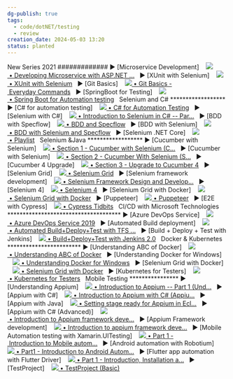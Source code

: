 ```yaml
---
dg-publish: true
tags:
  - code/dotNET/testing
  - review
creation_date: 2024-05-03 13:20
status: planted
---
```


New Series 2021 ############# ► [Microservice Development]    [![](https://www.gstatic.com/youtube/img/watch/yt_favicon.png) • Developing Microservice with ASP.NET ...](https://www.youtube.com/playlist?list=PL6tu16kXT9PrlCX-b1o0WdBc56rXHJXLy)   ► [XUnit with Selenium]    [![](https://www.gstatic.com/youtube/img/watch/yt_favicon.png) • XUnit with Selenium](https://www.youtube.com/playlist?list=PL6tu16kXT9Prbp7hTEb-M-luddsRJZKJ2)   ► [Git Basics]    [![](https://www.gstatic.com/youtube/img/watch/yt_favicon.png) • Git Basics - Everyday Commands](https://www.youtube.com/playlist?list=PL6tu16kXT9PqIcfMOE9hX81cVOnmiM1E2)   ► [SpringBoot for Testing]    [![](https://www.gstatic.com/youtube/img/watch/yt_favicon.png) • Spring Boot for Automation testing](https://www.youtube.com/playlist?list=PL6tu16kXT9PrDr6kMGQ-CgnvCsFxrq1eS)   Selenium and C# ****************** ► [C# for automation testing]    [![](https://www.gstatic.com/youtube/img/watch/yt_favicon.png) • C# for Automation Testing](https://www.youtube.com/playlist?list=PL6tu16kXT9Pp3NFZgLbPZXEykeGQwxGSx)   ► [Selenium with C#]    [![](https://www.gstatic.com/youtube/img/watch/yt_favicon.png) • Introduction to Selenium in C# -- Par...](https://www.youtube.com/watch?v=mluLgBywW0Y&list=PL6tu16kXT9PqKSouJUV6sRVgmcKs-VCqo&index=1&t=0s)   ► [BDD with Specflow]    [![](https://www.gstatic.com/youtube/img/watch/yt_favicon.png) • BDD and Specflow](https://www.youtube.com/playlist?list=PL6tu16kXT9Pp3wrsaYyNRnK1QkvVv6qdI)   ► [BDD with Selenium]    [![](https://www.gstatic.com/youtube/img/watch/yt_favicon.png) • BDD with Selenium and Specflow](https://www.youtube.com/playlist?list=PL6tu16kXT9PrAjLHMTtttMybnV1kDpCXk)   ► [Selenium .NET Core]    [![](https://www.gstatic.com/youtube/img/watch/yt_favicon.png) • Playlist](https://www.youtube.com/playlist?list=PL6tu16kXT9PqLJfuuLcvHnE61pzD8Dq9M)   Selenium &Java ****************** ► [Cucumber with Selenium]    [![](https://www.gstatic.com/youtube/img/watch/yt_favicon.png) • Section 1 - Cucumber with Selenium (C...](https://www.youtube.com/playlist?list=PL6tu16kXT9PpteusHGISu_lHcV6MbBtA6)   ► [Cucumber with Selenium]    [![](https://www.gstatic.com/youtube/img/watch/yt_favicon.png) • Section 2 - Cucumber With Selenium (S...](https://www.youtube.com/playlist?list=PL6tu16kXT9Pqr70SZlwcmTSAfOw_0Qj3R)   ► [Cucumber 4 Upgrade]    [![](https://www.gstatic.com/youtube/img/watch/yt_favicon.png) • Section 3 - Upgrade to Cucumber 4](https://www.youtube.com/playlist?list=PL6tu16kXT9PoT4gRr5F00r1lPaTszk_-q)   ► [Selenium Grid]    [![](https://www.gstatic.com/youtube/img/watch/yt_favicon.png) • Selenium Grid](https://www.youtube.com/playlist?list=PL6tu16kXT9Po4YMQz_uEd5FN4V3UyAZi6)   ► [Selenium framework development]    [![](https://www.gstatic.com/youtube/img/watch/yt_favicon.png) • Selenium Framework Design and Develop...](https://www.youtube.com/playlist?list=PL6tu16kXT9Prgk2f37ozqcdZac9pSATf6)   ► [Selenium 4]    [![](https://www.gstatic.com/youtube/img/watch/yt_favicon.png) • Selenium 4](https://www.youtube.com/playlist?list=PL6tu16kXT9PoYFpoLR0OaDuZDjblBPxuO)   ► [Selenium Grid with Docker]    [![](https://www.gstatic.com/youtube/img/watch/yt_favicon.png) • Selenium Grid with Docker](https://www.youtube.com/playlist?list=PL6tu16kXT9PrgjktYZJ9-ISDTEimjjxv7)   ► [Puppeteer]    [![](https://www.gstatic.com/youtube/img/watch/yt_favicon.png) • Puppeteer](https://www.youtube.com/playlist?list=PL6tu16kXT9Pp4nyF6XrHIB79ezFmyZVUA)   ► [E2E with Cypress]    [![](https://www.gstatic.com/youtube/img/watch/yt_favicon.png) • Cypress Tidbits](https://www.youtube.com/playlist?list=PL6tu16kXT9Pr8l0ATSpoijQ4HM8aeJMMz)   CI/CD with Microsoft Technologies ************************************* ► [Azure DevOps Service]    [![](https://www.gstatic.com/youtube/img/watch/yt_favicon.png) • Azure DevOps Service 2019](https://www.youtube.com/playlist?list=PL6tu16kXT9PraZR-JtQcKLTuwIkkLTThk)   ► [Automated Build deployment]    [![](https://www.gstatic.com/youtube/img/watch/yt_favicon.png) • Automated Build+Deploy+Test with TFS ...](https://www.youtube.com/playlist?list=PL6tu16kXT9PrnirBYc9kyUWM3ODffrwDt)   ► [Build + Deploy + Test with Jenkins]    [![](https://www.gstatic.com/youtube/img/watch/yt_favicon.png) • Build+Deploy+Test with Jenkins 2.0](https://www.youtube.com/playlist?list=PL6tu16kXT9PqIe2b0BGul-cXbmwGt7Ihw)   Docker & Kubernetes ************************ ► [Understanding ABC of Docker]    [![](https://www.gstatic.com/youtube/img/watch/yt_favicon.png) • Understanding ABC of Docker](https://www.youtube.com/playlist?list=PL6tu16kXT9PqdhOZk4MNVtQDJp6xFrotg)   ► [Understanding Docker for Windows]    [![](https://www.gstatic.com/youtube/img/watch/yt_favicon.png) • Understanding Docker for Windows](https://www.youtube.com/playlist?list=PL6tu16kXT9PrTeP07thlsrF8Sf9zHXmh5)   ► [Selenium Grid with Docker]    [![](https://www.gstatic.com/youtube/img/watch/yt_favicon.png) • Selenium Grid with Docker](https://www.youtube.com/playlist?list=PL6tu16kXT9PrgjktYZJ9-ISDTEimjjxv7)   ► [Kubernetes for Testers]    [![](https://www.gstatic.com/youtube/img/watch/yt_favicon.png) • Kubernetes for Testers](https://www.youtube.com/playlist?list=PL6tu16kXT9PpKXQADb8AyJ1zHyp7xDHHo)   Mobile Testing **************** ► [Understanding Appium]    [![](https://www.gstatic.com/youtube/img/watch/yt_favicon.png) • Introduction to Appium -- Part 1 (Und...](https://www.youtube.com/watch?v=jKT6QNXl7fM&list=PL6tu16kXT9PrwN6kbGvGt3hbrmE9nPgro&index=1&t=0s)   ► [Appium with C#]    [![](https://www.gstatic.com/youtube/img/watch/yt_favicon.png) • Introduction to Appium with C# (Appiu...](https://www.youtube.com/watch?v=LCSHUO_xn6Y&list=PL6tu16kXT9PqkI3M8alhdJBeh9-i7srt_&index=1&t=0s)   ► [Appium with Java]    [![](https://www.gstatic.com/youtube/img/watch/yt_favicon.png) • Setting stage ready for Appium in Ecl...](https://www.youtube.com/watch?v=HwcJhUVbkfk&list=PL6tu16kXT9PqE5Z05cqs-nnnBaVhNDP5z&index=1&t=0s)   ► [Appium with C# (Advanced)]    [![](https://www.gstatic.com/youtube/img/watch/yt_favicon.png) • Introduction to Appium framework deve...](https://www.youtube.com/watch?v=tr_4HLYCyfs&list=PL6tu16kXT9PqEHCwx3QXaNpFn9wt8I8-4&index=1&t=0s)   ► [Appium Framework development]    [![](https://www.gstatic.com/youtube/img/watch/yt_favicon.png) • Introduction to appium framework deve...](https://www.youtube.com/watch?v=v-xjS6NijCQ&list=PL6tu16kXT9PpePM_yt5Hg-AQqe7_ftH87&index=1&t=0s)   ► [Mobile Automation testing with Xamarin.UITesting]    [![](https://www.gstatic.com/youtube/img/watch/yt_favicon.png) • Part 1 - Introduction to Mobile autom...](https://www.youtube.com/watch?v=3x7chLZv-UY&list=PL6tu16kXT9PrMxnBCfaw-24nVNoY-SZ9U&index=1&t=0s)   ► [Android automation with Robotium]    [![](https://www.gstatic.com/youtube/img/watch/yt_favicon.png) • Part1 - Introduction to Android Autom...](https://www.youtube.com/watch?v=KNjZ-eR00GA&list=PL6tu16kXT9Pr8HFB2Cmne0RxwcyM6qB8e&index=1&t=0s)   ► [Flutter app automation with Flutter Driver]    [![](https://www.gstatic.com/youtube/img/watch/yt_favicon.png) • Part 1 - Introduction, Installation a...](https://www.youtube.com/watch?v=9wNa48EiksM&list=PL6tu16kXT9PrzZbUTUscEYOHHTVEKPLha&index=1&t=0s)   ► [TestProject]    [![](https://www.gstatic.com/youtube/img/watch/yt_favicon.png) • TestProject (Basic)](https://www.youtube.com/playlist?list=PL6tu16kXT9PrUJ842VaGcSNqIN7THFUlN)